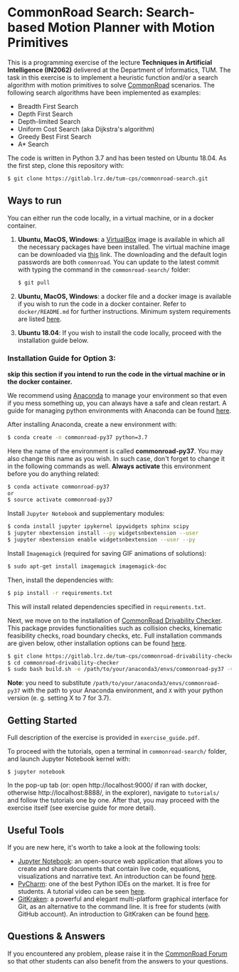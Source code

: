 # CommonRoad Search: Search-based Motion Planner with Motion Primitives

This is a programming exercise of the lecture **Techniques in Artificial Intelligence (IN2062)** delivered at the Department of Informatics, TUM. The task in this exercise is to implement a heuristic function and/or a search algorithm with motion primitives to solve [CommonRoad](https://commonroad.in.tum.de/) scenarios. The following search algorithms have been implemented as examples:
- Breadth First Search
- Depth First Search
- Depth-limited Search
- Uniform Cost Search (aka Dijkstra's algorithm)
- Greedy Best First Search
- A* Search

The code is written in Python 3.7 and has been tested on Ubuntu 18.04. As the first step, clone this repository with:

```sh
$ git clone https://gitlab.lrz.de/tum-cps/commonroad-search.git
```
## Ways to run

You can either run the code locally, in a virtual machine, or in a docker container.

1. **Ubuntu, MacOS, Windows**: a [VirtualBox](https://www.virtualbox.org/) image is available in which all the necessary packages have been installed. The virtual machine image can be downloaded via [this](https://syncandshare.lrz.de/getlink/fi451Sy2CYcJMBT7hZbov5qg/LUbuntu18.04_VirturalBox_2020AI%5B13.11%5D.zip) link. The downloading and the default login passwords are both `commonroad`. You can update to the latest commit with typing the command in the `commonroad-search/` folder:

   ```sh
   $ git pull
   ```

2. **Ubuntu, MacOS, Windows**: a docker file and a docker image is available if you wish to run the code in a docker container. Refer to `docker/README.md` for further instructions. Minimum system requirements are listed [here](https://docs.docker.com/desktop/).

3. **Ubuntu 18.04**: If you wish to install the code locally, proceed with the installation guide below.

### Installation Guide for Option 3:

**skip this section if you intend to run the code in the virtual machine or in the docker container.**

We recommend using [Anaconda](https://www.anaconda.com/) to manage your environment so that even if you mess something up, you can always have a safe and clean restart. A guide for managing python environments with Anaconda can be found [here](https://conda.io/projects/conda/en/latest/user-guide/tasks/manage-environments.html).

After installing Anaconda, create a new environment with:
``` sh
$ conda create -n commonroad-py37 python=3.7
```

Here the name of the environment is called **commonroad-py37**. You may also change this name as you wish. In such case, don't forget to change it in the following commands as well. **Always activate** this environment before you do anything related:

```sh
$ conda activate commonroad-py37
or
$ source activate commonroad-py37
```
Install `Jupyter Notebook` and supplementary modules:
```sh
$ conda install jupyter ipykernel ipywidgets sphinx scipy
$ jupyter nbextension install --py widgetsnbextension --user
$ jupyter nbextension enable widgetsnbextension --user --py
```
Install `Imagemagick` (required for saving GIF animations of solutions):
```sh
$ sudo apt-get install imagemagick imagemagick-doc
```
Then, install the dependencies with:

```sh
$ pip install -r requirements.txt
```

This will install related dependencies specified in `requirements.txt`. 

Next, we move on to the installation of [CommonRoad Drivability Checker](https://commonroad.in.tum.de/drivability_checker). This package provides functionalities such as collision checks, kinematic feasibility checks, road boundary checks, etc. Full installation commands are given below, other installation options can be found [here](https://commonroad.in.tum.de/docs/commonroad-drivability-checker/sphinx/installation.html).

```sh
$ git clone https://gitlab.lrz.de/tum-cps/commonroad-drivability-checker.git
$ cd commonroad-drivability-checker
$ sudo bash build.sh -e /path/to/your/anaconda3/envs/commonroad-py37 -v 3.X --cgal --serializer -i -j 4
```

**Note**: you need to substitute `/path/to/your/anaconda3/envs/commonroad-py37` with the path to your Anaconda environment, and `X` with your python version (e. g. setting X to 7 for 3.7).


## Getting Started

Full description of the exercise is provided in `exercise_guide.pdf`. 

To proceed with the tutorials, open a terminal in `commonroad-search/` folder, and launch Jupyter Notebook kernel with:

```shell
$ jupyter notebook
```

In the pop-up tab (or: open http://localhost:9000/ if ran with docker, otherwise http://localhost:8888/, in the explorer), navigate to `tutorials/` and follow the tutorials one by one. After that, you may proceed with the exercise itself (see exercise guide for more detail).

## Useful Tools
If you are new here, it's worth to take a look at the following tools:
- [Jupyter Notebook](): an open-source web application that allows you to create and share documents that contain live code, equations, visualizations and narrative text. An introduction can be found [here](https://realpython.com/jupyter-notebook-introduction/).
- [PyCharm](https://www.jetbrains.com/pycharm/): one of the best Python IDEs on the market. It is free for students. A tutorial video can be seen [here](https://www.youtube.com/watch?v=56bPIGf4us0&list=PLX4nwNAsU8OJUuLvmUvxpg-bdPqYVODGU).
- [GitKraken](https://www.gitkraken.com/): a powerful and elegant multi-platform graphical interface for Git, as an alternative to the command line. It is free for students (with GitHub account). An introduction to GitKraken can be found [here](https://www.youtube.com/c/Gitkraken/playlists).
## Questions & Answers 

If you encountered any problem, please raise it in the [CommonRoad Forum](https://commonroad.in.tum.de/forum/) so that other students can also benefit from the answers to your questions.